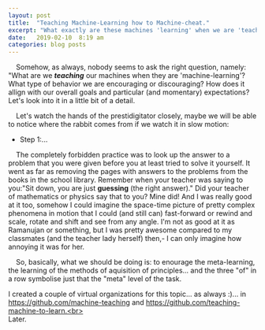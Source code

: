 ```yaml
---
layout: post
title:  "Teaching Machine-Learning how to Machine-cheat."
excerpt: "What exactly are these machines 'learning' when we are 'teaching' them? What type of machine-behavior of machines and humans servicing them are our 'teaching' methods encouraging?"
date:   2019-02-10  8:19 am
categories: blog posts
---
```

&nbsp;&nbsp;&nbsp;&nbsp;Somehow, as always, nobody seems to ask the right question, namely: "What are we __*teaching*__ our machines when they are 'machine-learning'? What type of behavior we are encouraging or discouraging? How does it allign with our overall goals and particular (and momentary) expectations? Let's look into it in a little bit of a detail.<br>

&nbsp;&nbsp;&nbsp;&nbsp;Let's watch the hands of the prestidigitator closely,
maybe we will be able to notice where the rabbit comes from if we watch it in
slow motion:
- Step 1:...

&nbsp;&nbsp;&nbsp;&nbsp;The completely forbidden practice was to look up the answer to a problem that you were given before you at least tried to solve it yourself. It went as far as removing the pages with answers to the problems from the books in the school library.
Remember when your teacher was saying to you:"Sit down,
you are just __guessing__ (the right answer)." Did your teacher of mathematics
or physics say that to you? Mine did! And I was really good at it too, somehow
I could imagine the space-time picture of pretty complex phenomena in motion
that I could (and still can) fast-forward or rewind and scale, rotate and shift
and see from any angle. I'm not as good at it as Ramanujan or something, but I
was pretty awesome compared to my classmates (and the teacher lady herself)
then,- I can only imagine how annoying it was for her. 

&nbsp;&nbsp;&nbsp;&nbsp;So, basically, what we should be doing is: to enourage
the meta-learning, the learning of the methods of aquisition of principles...
and the three "of" in a row symbolise just that the "meta" level of the task.<br>

I created a couple of virtual organizations for this topic... as always :)...
in https://github.com/machine-teaching and
https://github.com/teaching-machine-to-learn.<br><br>
Later.
